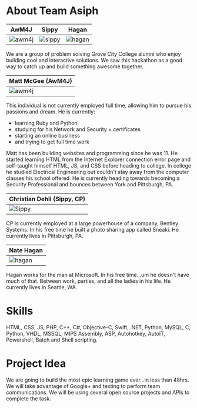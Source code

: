 About Team Asiph
===========================

| AwM4J | Sippy | Hagan
|--- |--- |---
| ![awm4j](http://graph.facebook.com/awm4j/picture?type=large) | ![sippy](http://graph.facebook.com/Sippyy/picture?type=large) | ![hagan](http://graph.facebook.com/nate.hagan/picture?type=large) |

We are a group of problem solving Grove City College alumni who enjoy building cool and interactive solutions.
We saw this hackathon as a good way to catch up and build something awesome together.

| Matt McGee (AwM4J)
|---
| ![awm4j](http://graph.facebook.com/awm4j/picture?type=large) 

This individual is not currently employed full time, allowing him to pursue his passions and dream.
He is currently:
* learning Ruby and Python
* studying for his Network and Security + certificates
* starting an online business
* and trying to get full time work

Matt has been building websites and programming since he was 11. 
He started learning HTML from the Internet Explorer connection error page and self-taught himself HTML, JS, and CSS before heading to college.
In college he studied Electrical Engineering but couldn't stay away from the computer classes his school offered.
He is currently heading towards becoming a Security Professional and bounces between York and Pittsburgh, PA.


| Christian Dehli (Sippy, CP)
|---
| ![Sippy](http://graph.facebook.com/Sippyy/picture?type=large) 

CP is currently employed at a large powerhouse of a company, Bentley Systems.
In his free time he built a photo sharing app called Sneaki.
He currently lives in Pittsburgh, PA.


| Nate Hagan
|---
| ![hagan](http://graph.facebook.com/nate.hagan/picture?type=large)

Hagan works for the man at Microsoft.
In his free time...um he doesn't have much of that. Between work, parties, and all the ladies in his life.
He currently lives in Seattle, WA.


Skills
=======
HTML, CSS, JS, PHP, C++, C#, 
Objective-C, Swift, .NET, Python, MySQL, 
C, Python, VHDL, MSSQL, MIPS Assembly, 
ASP, Autohotkey, AutoIT, Powershell, Batch and Shell scripting.


Project Idea
=======
We are going to build the most epic learning game ever...in less than 48hrs.
We will take advantage of Google+ and texting to perform team communications.
We will be using several open source projects and APIs to complete the task.
